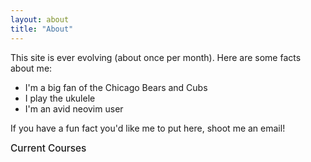 ```yaml
---
layout: about
title: "About"
---
```


This site is ever evolving (about once per month). Here are some facts about me:
- I'm a big fan of the Chicago Bears and Cubs
- I play the ukulele
- I'm an avid neovim user

If you have a fun fact you'd like me to put here, shoot me an email!


<style>
  .collapsible {
    font-size: 1.1em;
    font-weight: 495;
    cursor: pointer;
    transition: background-color 0.3s ease;
  }
  .collapsible:hover {
    background-color: #f0f0f0;
  }
  .collapsible-content {
    display: none;
    margin-top: 0.5em;
    margin-bottom: 0.5em;
    /* margin-left: 1em; */
  }
</style>

<div class="collapsible">Current Courses</div>
<div class="collapsible-content">

Coding 101, Statistics 102, and History

</div>

<script>
document.querySelectorAll(".collapsible").forEach(el => {
  el.addEventListener("click", () => {
    const content = el.nextElementSibling;
    if (content && content.classList.contains("collapsible-content")) {
      content.style.display = content.style.display === "block" ? "none" : "block";
    }
  });
});
</script>
